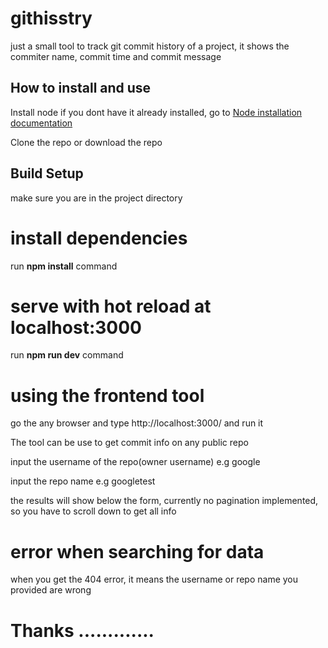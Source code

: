 # githisstry
just a small tool to track git commit history of a project, it shows the commiter name, commit time and commit message

## How to install and use

<p>Install node if you dont have it already installed, go to <a href="https://nodejs.org/en/download/">Node installation documentation</a></p>
<p>

Clone the repo or download the repo

## Build Setup

make sure you are in the project directory

# install dependencies
run <b>npm install</b> command

# serve with hot reload at localhost:3000
run <b>npm run dev</b> command

# using the frontend tool
go the any browser and type http://localhost:3000/ and run it

The tool can be use to get commit info on any public repo

input the username of the repo(owner username) e.g google

input the repo name e.g googletest

the results will show below the form, currently no pagination implemented, so you have to scroll down to get all info

# error when searching for data 

when you get the 404 error, it means the username or repo name you provided are wrong

# Thanks .............

